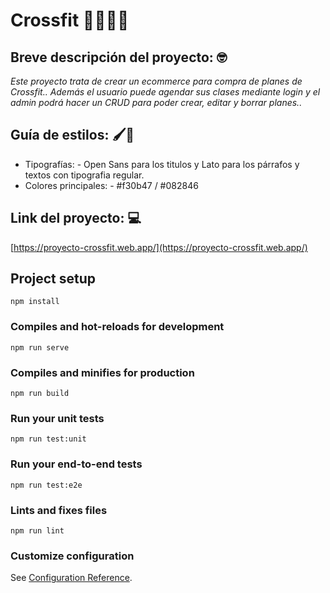 # Crossfit 💪🏋🏻‍♀️
## Breve descripción del proyecto: 🤓
_Este proyecto trata de crear un ecommerce para compra de planes de Crossfit.. Además el usuario puede agendar sus clases mediante login y el admin podrá hacer un CRUD para poder crear, editar y borrar planes.._


## Guía de estilos: 🖌️💖

* Tipografías: - Open Sans para los titulos y Lato para los párrafos y textos con tipografia regular.
* Colores principales: - #f30b47 / #082846

## Link del proyecto: 💻
[https://proyecto-crossfit.web.app/](https://proyecto-crossfit.web.app/)
## Project setup
```
npm install
```

### Compiles and hot-reloads for development
```
npm run serve
```

### Compiles and minifies for production
```
npm run build
```

### Run your unit tests
```
npm run test:unit
```

### Run your end-to-end tests
```
npm run test:e2e
```

### Lints and fixes files
```
npm run lint
```

### Customize configuration
See [Configuration Reference](https://cli.vuejs.org/config/).
